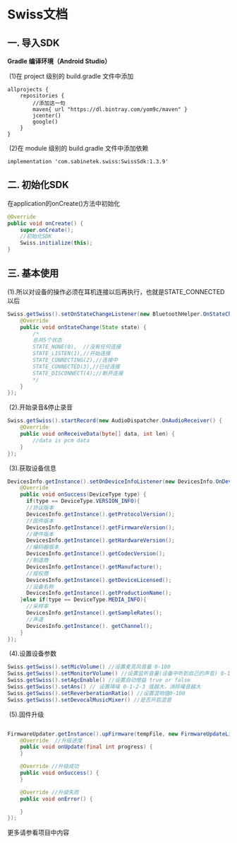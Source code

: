 # Swiss文档

## 一. 导入SDK

**Gradle 编译环境（Android Studio）**

​	(1)在 project 级别的 build.gradle 文件中添加 

```
allprojects {
    repositories {
    	//添加这一句
        maven{ url "https://dl.bintray.com/yom9c/maven" }
        jcenter()
        google()
    }
}
```

​	(2)在 module 级别的 build.gradle 文件中添加依赖

```
implementation 'com.sabinetek.swiss:SwissSdk:1.3.9'
```

## 二. 初始化SDK

在application的onCreate()方法中初始化

```java
@Override
public void onCreate() {
    super.onCreate();
    //初始化SDK
    Swiss.initialize(this);
}
```

## 三. 基本使用

​	(1).所以对设备的操作必须在耳机连接以后再执行，也就是STATE_CONNECTED以后

```Java
Swiss.getSwiss().setOnStateChangeListener(new BluetoothHelper.OnStateChangeListener() {
    @Override
    public void onStateChange(State state) {
        /*
        总共5个状态
        STATE_NONE(0),  //没有任何连接
    	STATE_LISTEN(1),//开始连接
    	STATE_CONNECTING(2),//连接中
    	STATE_CONNECTED(3),//已经连接
   		STATE_DISCONNECT(4);//断开连接
        */
    }
});	
```

​	(2).开始录音&停止录音

```java
Swiss.getSwiss().startRecord(new AudioDispatcher.OnAudioReceiver() {
    @Override
    public void onReceiveData(byte[] data, int len) {
        //data is pcm data
    }
});
```

​	(3).获取设备信息

```java
DevicesInfo.getInstance().setOnDeviceInfoListener(new DevicesInfo.OnDeviceInfoListener() {
    @Override
    public void onSuccess(DeviceType type) {
      if(type == DeviceType.VERSION_INFO){
      //协议版本
      DevicesInfo.getInstance().getProtocolVersion();
      //固件版本
      DevicesInfo.getInstance().getFirmwareVersion();
      //硬件版本
      DevicesInfo.getInstance().getHardwareVersion();
      //编码器版本
      DevicesInfo.getInstance().getCodecVersion();
      //制造商
      DevicesInfo.getInstance().getManufacture();
      //授权商
      DevicesInfo.getInstance().getDeviceLicensed();
      //设备名称
      DevicesInfo.getInstance().getProductionName();
    }else if(type == DeviceType.MEDIA_INFO){
      //采样率
      DevicesInfo.getInstance().getSampleRates();
      //声道
      DevicesInfo.getInstance(). getChannel();
    }
});
```

​	 (4).设置设备参数

```java
Swiss.getSwiss().setMicVolume() //设置麦克风音量 0-100
Swiss.getSwiss().setMonitorVolume() //设置监听音量(设备中听到自己的声音) 0-100
Swiss.getSwiss().setAgcEnable() //设置自动增益 true or false
Swiss.getSwiss().setAns() // 设置降噪 0-1-2-3 值越大，消除噪音越大 
Swiss.getSwiss().setReverberationRatio() //设置混响值0-100
Swiss.getSwiss().setDevocalMusicMixer() //是否开启混音

```

​	(5).固件升级

```java

FirmwareUpdater.getInstance().upFirmware(tempFile, new FirmwareUpdateListener() {
    @Override  //升级进度
    public void onUpdate(final int progress) {
    }

    @Override //升级成功
    public void onSuccess() {
    }

    @Override //升级失败
    public void onError() {

    }
});
```

更多请参看项目中内容